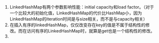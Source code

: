 1. LinkedHashMap有两个参数影响性能：initial capacity和load factor。（对于一个比较大的初始化值，LinkedHashMap的代价比HashMap小，因为LinkedHashMap的iteration时间是与size相关，而不是与capacity相关）
2. 在插入有序的linkedHashMap，仅仅改变存在key的值是不属于结构性的修改。而在访问有序的LinkedHashMap时，就算是get也是一个结构性的修改。
3. 

